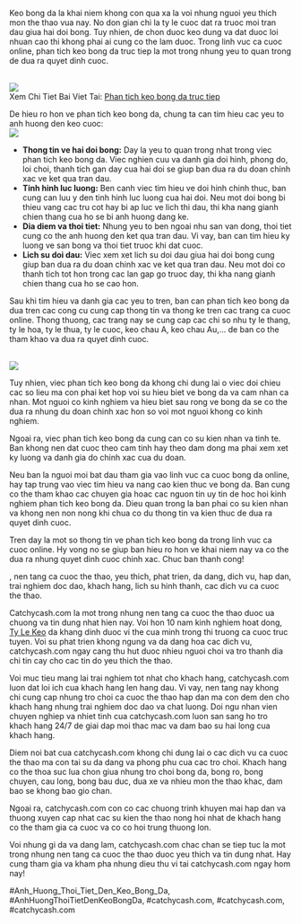 <p>Keo bong da la khai niem khong con qua xa la voi nhung nguoi yeu thich mon the thao vua nay. No don gian chi la ty le cuoc dat ra truoc moi tran dau giua hai doi bong. Tuy nhien, de chon duoc keo dung va dat duoc loi nhuan cao thi khong phai ai cung co the lam duoc. Trong linh vuc ca cuoc online, phan tich keo bong da truc tiep la mot trong nhung yeu to quan trong de dua ra quyet dinh cuoc.</p><br><img src="https://catchycash.com/wp-content/uploads/2025/02/phan-tich-keo-bong-da-truc-tiep-2.jpg"></br>
Xem Chi Tiet Bai Viet Tai: <a href="https://catchycash.com/phan-tich-keo-bong-da-truc-tiep/">Phan tich keo bong da truc tiep</a><p>De hieu ro hon ve phan tich keo bong da, chung ta can tim hieu cac yeu to anh huong den keo cuoc:<br><img src="https://catchycash.com/wp-content/uploads/2025/02/phan-tich-keo-bong-da-truc-tiep-3.jpg"></br><ul>
<li><strong>Thong tin ve hai doi bong:</strong> Day la yeu to quan trong nhat trong viec phan tich keo bong da. Viec nghien cuu va danh gia doi hinh, phong do, loi choi, thanh tich gan day cua hai doi se giup ban dua ra du doan chinh xac ve ket qua tran dau.</li>
<li><strong>Tinh hinh luc luong:</strong> Ben canh viec tim hieu ve doi hinh chinh thuc, ban cung can luu y den tinh hinh luc luong cua hai doi. Neu mot doi bong bi thieu vang cac tru cot hay bi ap luc ve lich thi dau, thi kha nang gianh chien thang cua ho se bi anh huong dang ke.</li>
<li><strong>Dia diem va thoi tiet:</strong> Nhung yeu to ben ngoai nhu san van dong, thoi tiet cung co the anh huong den ket qua tran dau. Vi vay, ban can tim hieu ky luong ve san bong va thoi tiet truoc khi dat cuoc.</li>
<li><strong>Lich su doi dau:</strong> Viec xem xet lich su doi dau giua hai doi bong cung giup ban dua ra du doan chinh xac ve ket qua tran dau. Neu mot doi co thanh tich tot hon trong cac lan gap go truoc day, thi kha nang gianh chien thang cua ho se cao hon.</li>
</ul><p>Sau khi tim hieu va danh gia cac yeu to tren, ban can phan tich keo bong da dua tren cac cong cu cung cap thong tin va thong ke tren cac trang ca cuoc online. Thong thuong, cac trang nay se cung cap cac chi so nhu ty le thang, ty le hoa, ty le thua, ty le cuoc, keo chau A, keo chau Au,... de ban co the tham khao va dua ra quyet dinh cuoc.</p><br><img src="https://catchycash.com/wp-content/uploads/2025/02/nhan-biet-trang-keo-bong-da-uy-tin-1.jpg"></br><p>Tuy nhien, viec phan tich keo bong da khong chi dung lai o viec doi chieu cac so lieu ma con phai ket hop voi su hieu biet ve bong da va cam nhan ca nhan. Mot nguoi co kinh nghiem va hieu biet sau rong ve bong da se co the dua ra nhung du doan chinh xac hon so voi mot nguoi khong co kinh nghiem.<p>Ngoai ra, viec phan tich keo bong da cung can co su kien nhan va tinh te. Ban khong nen dat cuoc theo cam tinh hay theo dam dong ma phai xem xet ky luong va danh gia do chinh xac cua du doan.</p><p>Neu ban la nguoi moi bat dau tham gia vao linh vuc ca cuoc bong da online, hay tap trung vao viec tim hieu va nang cao kien thuc ve bong da. Ban cung co the tham khao cac chuyen gia hoac cac nguon tin uy tin de hoc hoi kinh nghiem phan tich keo bong da. Dieu quan trong la ban phai co su kien nhan va khong nen non nong khi chua co du thong tin va kien thuc de dua ra quyet dinh cuoc.<p>Tren day la mot so thong tin ve phan tich keo bong da trong linh vuc ca cuoc online. Hy vong no se giup ban hieu ro hon ve khai niem nay va co the dua ra nhung quyet dinh cuoc chinh xac. Chuc ban thanh cong!</p><p>, nen tang ca cuoc the thao, yeu thich, phat trien, da dang, dich vu, hap dan, trai nghiem doc dao, khach hang, lich su hinh thanh, cac dich vu ca cuoc the thao. 

Catchycash.com la mot trong nhung nen tang ca cuoc the thao duoc ua chuong va tin dung nhat hien nay. Voi hon 10 nam kinh nghiem hoat dong, <a href="https://catchycash.com/">Ty Le Keo</a> da khang dinh duoc vi the cua minh trong thi truong ca cuoc truc tuyen. Voi su phat trien khong ngung va da dang hoa cac dich vu, catchycash.com ngay cang thu hut duoc nhieu nguoi choi va tro thanh dia chi tin cay cho cac tin do yeu thich the thao.

Voi muc tieu mang lai trai nghiem tot nhat cho khach hang, catchycash.com luon dat loi ich cua khach hang len hang dau. Vi vay, nen tang nay khong chi cung cap nhung tro choi ca cuoc the thao hap dan ma con dem den cho khach hang nhung trai nghiem doc dao va chat luong. Doi ngu nhan vien chuyen nghiep va nhiet tinh cua catchycash.com luon san sang ho tro khach hang 24/7 de giai dap moi thac mac va dam bao su hai long cua khach hang.

Diem noi bat cua catchycash.com khong chi dung lai o cac dich vu ca cuoc the thao ma con tai su da dang va phong phu cua cac tro choi. Khach hang co the thoa suc lua chon giua nhung tro choi bong da, bong ro, bong chuyen, cau long, bong bau duc, dua xe va nhieu mon the thao khac, dam bao se khong bao gio chan.

Ngoai ra, catchycash.com con co cac chuong trinh khuyen mai hap dan va thuong xuyen cap nhat cac su kien the thao nong hoi nhat de khach hang co the tham gia ca cuoc va co co hoi trung thuong lon.

Voi nhung gi da va dang lam, catchycash.com chac chan se tiep tuc la mot trong nhung nen tang ca cuoc the thao duoc yeu thich va tin dung nhat. Hay cung tham gia va kham pha nhung dieu thu vi tai catchycash.com ngay hom nay!</p>
#Anh_Huong_Thoi_Tiet_Den_Keo_Bong_Da, #AnhHuongThoiTietDenKeoBongDa, #catchycash.com, #catchycash.com, #catchycash.com

